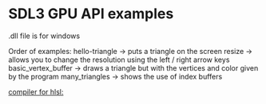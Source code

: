 
# SDL3 GPU API examples

.dll file is for windows

Order of examples:
  hello-triangle -> puts a triangle on the screen
  resize -> allows you to change the resolution using the left / right arrow keys 
  basic_vertex_buffer -> draws a triangle but with the vertices and color given by the program
  many_triangles -> shows the use of index buffers

[compiler for hlsl:](https://github.com/microsoft/DirectXShaderCompiler/releases)